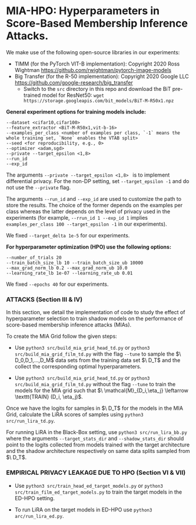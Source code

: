 # MIA-HPO: Hyperparameters in Score-Based Membership Inference Attacks.
We make use of the following open-source libraries in our experiments:

* TIMM (for the PyTorch VIT-B implementation): Copyright 2020 Ross Wightman https://github.com/rwightman/pytorch-image-models
* Big Transfer (for the R-50 implementation): Copyright 2020 Google LLC https://github.com/google-research/big_transfer
  * Switch to the ```src``` directory in this repo and download the BiT pre-trained model for ResNet50: ```wget https://storage.googleapis.com/bit_models/BiT-M-R50x1.npz```

**General experiment options for training models include:**

```
--dataset <cifar10,cifar100>
--feature_extractor <BiT-M-R50x1,vit-b-16> 
--examples_per_class <number of examples per class, `-1` means the whole training set, `None` enables the VTAB split>
--seed <for reproducibility, e.g., 0>
--optimizer <adam,sgd>
--private --target_epsilon <1,8>
--run_id
--exp_id
```
The arguments ```--private --target_epsilon <1,8> ``` is to implement differential privacy. For the non-DP setting, set ```--target_epsilon -1``` and do not use the ```--private``` flag.

The arguments ```--run_id``` and ```--exp_id``` are used to customize the path to store the results. The choice of the former depends on the examples per class whereas the latter depends on the level of privacy used in the experiments (for example, ```--rrun_id 1 --exp_id 1``` implies ```examples_per_class 100 --target_epsilon -1``` in our experiments).

We fixed ```--target_delta 1e-5```  for our experiments.

**For hyperparameter optimization (HPO) use the following options:**

```
--number_of_trials 20
--train_batch_size_lb 10 --train_batch_size_ub 10000
--max_grad_norm_lb 0.2 --max_grad_norm_ub 10.0
--learning_rate_lb 1e-07 --learning_rate_ub 0.01
```
We fixed ```--epochs 40``` for our experiments.

### ATTACKS (Section III & IV)
In this section, we detail the implementation of code to study the effect of hyperparameter selection to train shadow models on the performance of score-based membership inference attacks (MIAs).

To create the MIA Grid follow the given steps:

* Use ```python3 src/build_mia_grid_head_td.py``` or  ```python3 src/build_mia_grid_film_td.py``` with the flag  ```--tune``` to sample the $\ D_0,D_1,...,D_M\$ data sets from the training data set $\ D_T\$ and the collect the corresponding optimal hyperparameters.

* Use ```python3 src/build_mia_grid_head_td.py``` or ```python3 src/build_mia_grid_film_td.py``` without the flag  ```--tune``` to train the models for the MIA grid such that $\ \mathcal{M}_{D_i,\eta_j} \leftarrow \texttt{TRAIN} (D_i, \eta_j)\$.

Once we have the logits for samples in $\ D_T\$ for the models in the MIA Grid, calculate the LiRA scores of samples using ```python3 src/run_lira_td.py```.

For running LiRA in the Black-Box setting, use ```python3 src/run_lira_bb.py``` where the arguments ```--target_stats_dir``` and ```--shadow_stats_dir``` should point to the logits collected from models trained with the target architecture and the shadow architecture respectively on same data splits sampled from $\ D_T\$.

### EMPIRICAL PRIVACY LEAKAGE DUE TO HPO (Section VI & VII)

* Use ```python3 src/train_head_ed_target_models.py``` or  ```python3 src/train_film_ed_target_models.py``` to train the target models in the ED-HPO setting. 

* To run LiRA on the target models in ED-HPO use ```python3 arc/run_lira_ed.py```. 
